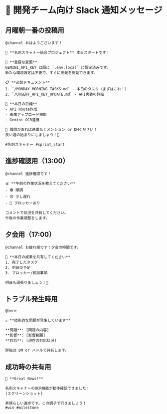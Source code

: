 # 📢 開発チーム向け Slack 通知メッセージ

## 月曜朝一番の投稿用

```
@channel おはようございます！

🎯 **名刺スキャナー統合プロジェクト** 本日スタートです！

📌 **重要な変更**
GEMINI_API_KEY は既に `.env.local` に設定済みです。
新たな環境設定は不要で、すぐに開発を開始できます。

📋 **必読ドキュメント**
1. `/MONDAY_MORNING_TASKS.md` - 本日のタスク（まずはこれ！）
2. `/URGENT_API_KEY_UPDATE.md` - API実装の詳細

🎯 **本日の目標**
- API Route作成
- 画像アップロード機能
- Gemini OCR連携

💬 質問があれば遠慮なくメンション or DMください！
良い週の始まりにしましょう！🚀

#名刺スキャナー #sprint_start
```

## 進捗確認用（13:00）

```
@channel 進捗確認です！

📊 **午前の作業状況を教えてください**
- 🟢 順調
- 🟡 少し遅れ
- 🔴 ブロッカーあり

コメントで状況を共有してください。
午後の作業調整をします。
```

## 夕会用（17:00）

```
@channel お疲れ様です！夕会の時間です。

📝 **本日の成果を共有してください**
1. 完了したタスク
2. 明日の予定
3. ブロッカー/相談事項

明日も頑張りましょう！💪
```

## トラブル発生時用

```
@here 

⚠️ **技術的な問題が発生しています**

**問題**: [問題の内容]
**影響**: [影響範囲]
**対応**: [現在の対応状況]

詳細は DM or ハドルで共有します。
```

## 成功時の共有用

```
🎉 **Great News!**

名刺スキャナーのOCR機能が動作確認できました！
[スクリーンショット]

素晴らしい進捗です。この調子で行きましょう！
#win #milestone
```
